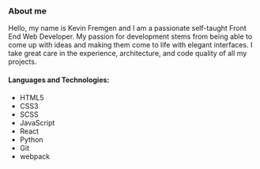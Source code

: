 ### About me

Hello, my name is Kevin Fremgen and I am a passionate self-taught Front End Web Developer.
My passion for development stems from being able to come up with ideas and making them come to life with elegant interfaces. 
I take great care in the experience, architecture, and code quality of all my projects.

#### Languages and Technologies:

- HTML5
- CSS3
- SCSS
- JavaScript
- React
- Python
- Git
- webpack
